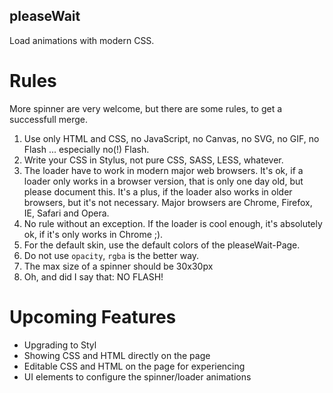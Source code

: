 pleaseWait
----------

Load animations with modern CSS.

# Rules

More spinner are very welcome, but there are some rules, to get a successfull merge.

1. Use only HTML and CSS, no JavaScript, no Canvas, no SVG, no GIF, no Flash ... especially no(!) Flash.
2. Write your CSS in Stylus, not pure CSS, SASS, LESS, whatever.
3. The loader have to work in modern major web browsers. It's ok, if a loader only works in a browser version, that is only one day old, but please document this. It's a plus, if the loader also works in older browsers, but it's not necessary. Major browsers are Chrome, Firefox, IE, Safari and Opera.
4. No rule without an exception. If the loader is cool enough, it's absolutely ok, if it's only works in Chrome ;).
5. For the default skin, use the default colors of the pleaseWait-Page.
6. Do not use `opacity`, `rgba` is the better way.
7. The max size of a spinner should be 30x30px
8. Oh, and did I say that: NO FLASH!

# Upcoming Features

* Upgrading to Styl
* Showing CSS and HTML directly on the page
* Editable CSS and HTML on the page for experiencing
* UI elements to configure the spinner/loader animations